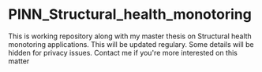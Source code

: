 # PINN_Structural_health_monotoring
This is working repository along with my master thesis on Structural health monotoring applications. This will be updated regulary. Some details will be hidden for privacy issues. Contact me if you're more interested on this matter
